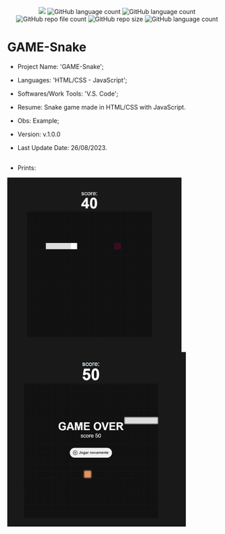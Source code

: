 <p align="center">
  <img src="http://img.shields.io/static/v1?label=STATUS&message=Concluded&color=blue&style=flat"/>
  <img alt="GitHub language count" src="https://img.shields.io/github/languages/count/Rafa-KozAnd/GAME-Snake">
  <img alt="GitHub language count" src="https://img.shields.io/github/languages/top/Rafa-KozAnd/GAME-Snake">
  <img alt="GitHub repo file count" src="https://img.shields.io/github/directory-file-count/Rafa-KozAnd/GAME-Snake">
  <img alt="GitHub repo size" src="https://img.shields.io/github/repo-size/Rafa-KozAnd/GAME-Snake">
  <img alt="GitHub language count" src="https://img.shields.io/github/license/Rafa-KozAnd/GAME-Snake">
</p>

# GAME-Snake

- Project Name: 'GAME-Snake';
- Languages: 'HTML/CSS - JavaScript';
- Softwares/Work Tools: 'V.S. Code';
- Resume: Snake game made in HTML/CSS with JavaScript.
- Obs: Example;
- Version: v.1.0.0

- Last Update Date: 26/08/2023.

##

- Prints:
<div>
  <img align="center" height="400" widht="400" src="/Prints/Print01.JPG" />
  <img align="center" height="400" widht="400" src="/Prints/Print02.JPG" />
</div><br>
